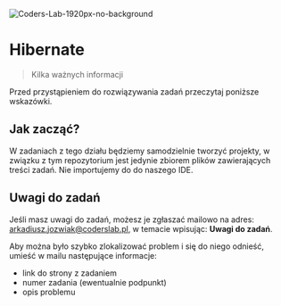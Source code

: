 ![Coders-Lab-1920px-no-background](https://user-images.githubusercontent.com/152855/73064373-5ed69780-3ea1-11ea-8a71-3d370a5e7dd8.png)

# Hibernate
> Kilka ważnych informacji

Przed przystąpieniem do rozwiązywania zadań przeczytaj poniższe wskazówki.

## Jak zacząć?

W zadaniach z tego działu będziemy samodzielnie tworzyć projekty, w związku z tym repozytorium jest jedynie zbiorem plików zawierających treści zadań.
Nie importujemy do do naszego IDE.

## Uwagi do zadań

Jeśli masz uwagi do zadań, możesz je zgłaszać mailowo na adres: 
 <a href="mailto:<a href='mailto:arkadiusz.jozwiak@coderslab.pl'>arkadiusz.jozwiak@coderslab.pl</a>">arkadiusz.jozwiak@coderslab.pl</a>,
 w temacie wpisując: **Uwagi do zadań**.
 
Aby można było szybko zlokalizować problem i się do niego odnieść, umieść w mailu następujące informacje:

- link do strony z zadaniem
- numer zadania (ewentualnie podpunkt)
- opis problemu

